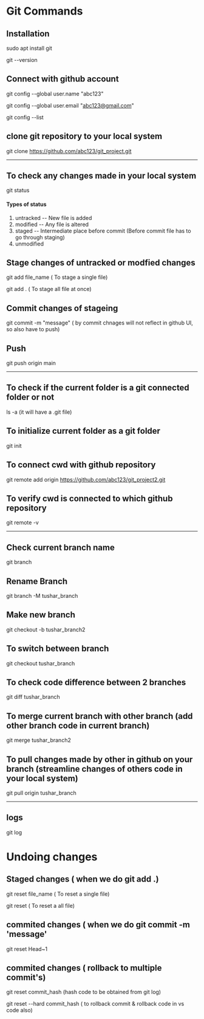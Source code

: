 # Git Commands

## Installation
sudo apt install git

git --version

## Connect with github account
git config --global user.name "abc123"

git config --global user.email "abc123@gmail.com"

git config --list

## clone git repository to your local system
git clone https://github.com/abc123/git_project.git

------------------------------------------------------------------------------------------------------------------

## To check any changes made in your local system
git status

#### Types of status
1. untracked -- New file is added
2. modified -- Any file is altered
3. staged -- Intermediate place before commit (Before commit file has to go through staging)
4. unmodified

## Stage changes of untracked or modfied changes
git add file_name  ( To stage a single file)

git add .  ( To stage all file at once)

## Commit changes of stageing
git commit -m "message" ( by commit chnages will not reflect in github UI, so also have to push)

## Push 
git push origin main

------------------------------------------------------------------------------------------------------------------

## To check if the current folder is a git connected folder or not
ls -a  (it will have a .git file)

## To initialize current folder as a git folder
git init

## To connect cwd with github repository
git remote add origin https://github.com/abc123/git_project2.git

## To verify cwd is connected to which github repository
git remote -v

------------------------------------------------------------------------------------------------------------------

## Check current branch name
git branch

## Rename Branch
git branch -M tushar_branch

## Make new branch
git checkout -b tushar_branch2

## To switch between branch
git checkout tushar_branch

## To check code difference between 2 branches
git diff tushar_branch

## To merge current branch with other branch (add other branch code in current branch)
git merge tushar_branch2

## To pull changes made by other in github on your branch (streamline changes of others code in your local system)
git pull origin tushar_branch

------------------------------------------------------------------------------------------------------------------

## logs
git log

# Undoing changes

## Staged changes ( when we do git add .)
git reset file_name  ( To reset a single file)

git reset ( To reset a all file)

## commited changes ( when we do git commit -m 'message'
git reset Head~1

## commited changes ( rollback to multiple commit's)
git reset commit_hash  (hash code to be obtained from git log)

git reset --hard commit_hash ( to rollback commit & rollback code in vs code also)
